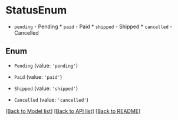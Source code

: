 # StatusEnum

* `pending` - Pending * `paid` - Paid * `shipped` - Shipped * `cancelled` - Cancelled

## Enum

* `Pending` (value: `'pending'`)

* `Paid` (value: `'paid'`)

* `Shipped` (value: `'shipped'`)

* `Cancelled` (value: `'cancelled'`)

[[Back to Model list]](../README.md#documentation-for-models) [[Back to API list]](../README.md#documentation-for-api-endpoints) [[Back to README]](../README.md)
